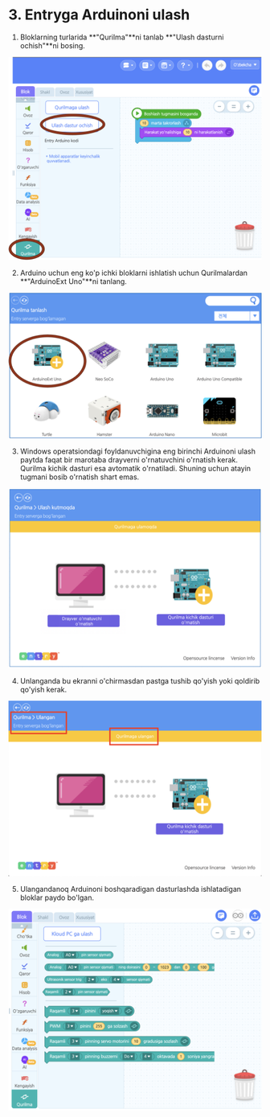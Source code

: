 # 3. Entryga Arduinoni ulash

1. Bloklarning turlarida **"Qurilma"**ni tanlab **"Ulash dasturni ochish"**ni bosing.

![](.gitbook/assets/image%20%2818%29.png)

2. Arduino uchun eng ko'p ichki bloklarni ishlatish uchun Qurilmalardan **"ArduinoExt Uno"**ni tanlang.

![](.gitbook/assets/image%20%2821%29.png)

3. Windows operatsiondagi foyldanuvchigina eng birinchi Arduinoni ulash paytda faqat bir marotaba drayverni o'rnatuvchini o'rnatish kerak. Qurilma kichik dasturi esa avtomatik o'rnatiladi. Shuning uchun atayin tugmani bosib o'rnatish shart emas.

![](.gitbook/assets/image%20%2820%29.png)

4. Unlanganda bu ekranni o'chirmasdan pastga tushib qo'yish yoki qoldirib qo'yish kerak.

![](.gitbook/assets/image%20%2817%29.png)

5. Ulangandanoq Arduinoni boshqaradigan dasturlashda ishlatadigan bloklar paydo bo'lgan.

![](.gitbook/assets/image%20%2819%29.png)



